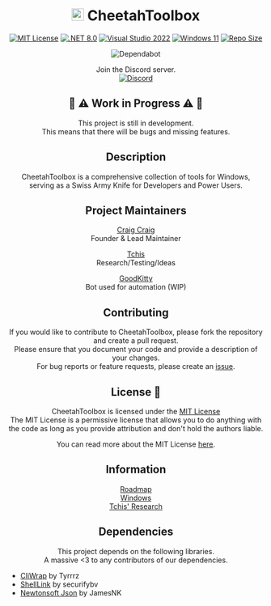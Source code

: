 <div align=center>
 
# <a href="http://github.com/CraigCraig"><img src="https://raw.githubusercontent.com/CraigCraig/SuperSolution/main/Resources/cheetah.ico" width=24 height=24 /><a/> CheetahToolbox

[![MIT License](https://img.shields.io/github/license/CraigCraig/CheetahToolbox?style=flat-square)](https://pickalicense.com/licenses/mit/)
[![.NET 8.0](https://img.shields.io/badge/.NET-8.0-512BD4?style=flat-square&logo=.net)](https://dotnet.microsoft.com/download/dotnet/8.0)
[![Visual Studio 2022](https://img.shields.io/badge/Visual%20Studio-2022-5C2D91?style=flat-square&logo=visual-studio)](https://visualstudio.microsoft.com/vs/preview/)
[![Windows 11](https://img.shields.io/badge/Windows-11-0078D6?style=flat-square&logo=windows)](https://www.microsoft.com/en-us/windows/windows-11)
[![Repo Size](https://img.shields.io/github/repo-size/CraigCraig/CheetahToolbox?style=flat-square)](http://github.com/CraigCraig/CheetahToolbox)

![Dependabot](https://img.shields.io/badge/dependabot-025E8C?style=for-the-badge&logo=dependabot&logoColor=white)

Join the Discord server.<br>
[![Discord](https://img.shields.io/discord/1191111275749572658?style=flat-square&logo=discord)](https://discord.gg/cvfjHKE5Ee)

## 👷 ⚠️ Work in Progress ⚠️ 👷
This project is still in development.<br>
This means that there will be bugs and missing features.<br>

## Description

CheetahToolbox is a comprehensive collection of tools for Windows, serving as a Swiss Army Knife for Developers and Power Users.<br>

## Project Maintainers

[Craig Craig](https://github.com/CraigCraig)<br>
Founder & Lead Maintainer

[Tchis](https://github.com/Tchisz)<br>
Research/Testing/Ideas

[GoodKitty](https://github.com/GoodKittyBot)<br>
Bot used for automation (WIP)

## Contributing

If you would like to contribute to CheetahToolbox, please fork the repository and create a pull request.<br>
Please ensure that you document your code and provide a description of your changes.<br>
For bug reports or feature requests, please create an [issue](https://github.com/CraigCraig/CheetahToolbox/issues/new).<br>

## License :book:

CheetahToolbox is licensed under the [MIT License](LICENSE.md)<br>
The MIT License is a permissive license that allows you to do anything with the code as long as you provide attribution and don't hold the authors liable.<br>

You can read more about the MIT License [here](https://choosealicense.com/licenses/mit/).

## Information

[Roadmap](Information/Roadmap.md)<br>
[Windows](Information/Windows.md)<br>
[Tchis' Research](Information/Tchis-Research.md)

## Dependencies
This project depends on the following libraries.<br>
A massive <3 to any contributors of our dependencies.<br>

</div>

- [CliWrap](https://github.com/Tyrrrz/CliWrap) by Tyrrrz
- [ShellLink](https://github.com/securifybv/ShellLink) by securifybv
- [Newtonsoft Json](https://github.com/JamesNK/Newtonsoft.Json) by JamesNK 
